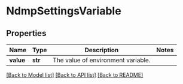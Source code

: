 # NdmpSettingsVariable

## Properties
Name | Type | Description | Notes
------------ | ------------- | ------------- | -------------
**value** | **str** | The value of environment variable. | 

[[Back to Model list]](../README.md#documentation-for-models) [[Back to API list]](../README.md#documentation-for-api-endpoints) [[Back to README]](../README.md)


